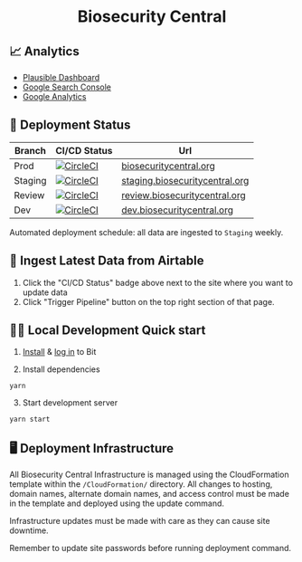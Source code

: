 <h1 align="center">
  Biosecurity Central
</h1>

## 📈 Analytics

- [Plausible Dashboard](https://plausible.io/biosecuritycentral.org?period=30d)
- [Google Search Console](https://search.google.com/search-console?resource_id=sc-domain%3Abiosecuritycentral.org)
- [Google Analytics](https://analytics.google.com/analytics/web/?authuser=1#/p305404298/reports/intelligenthome)

## 🚀 Deployment Status

| Branch  | CI/CD Status                                                                                                                                                                                                                                                                               | Url                                                                       |
| ------- | ------------------------------------------------------------------------------------------------------------------------------------------------------------------------------------------------------------------------------------------------------------------------------------------ | ------------------------------------------------------------------------- |
| Prod    | [![CircleCI](https://dl.circleci.com/status-badge/img/gh/talus-analytics-bus/biosecurity-library/tree/prod.svg?style=svg&circle-token=6b8c304f660fc23bf6f01234a4b0fbe32f419c39)](https://dl.circleci.com/status-badge/redirect/gh/talus-analytics-bus/biosecurity-library/tree/prod)       | [biosecuritycentral.org](https://biosecuritycentral.org/)                 |
| Staging | [![CircleCI](https://dl.circleci.com/status-badge/img/gh/talus-analytics-bus/biosecurity-library/tree/staging.svg?style=svg&circle-token=6b8c304f660fc23bf6f01234a4b0fbe32f419c39)](https://dl.circleci.com/status-badge/redirect/gh/talus-analytics-bus/biosecurity-library/tree/staging) | [staging.biosecuritycentral.org](https://staging.biosecuritycentral.com/) |
| Review  | [![CircleCI](https://dl.circleci.com/status-badge/img/gh/talus-analytics-bus/biosecurity-library/tree/review.svg?style=svg&circle-token=6b8c304f660fc23bf6f01234a4b0fbe32f419c39)](https://dl.circleci.com/status-badge/redirect/gh/talus-analytics-bus/biosecurity-library/tree/review)   | [review.biosecuritycentral.org](https://review.biosecuritycentral.com/)   |
| Dev     | [![CircleCI](https://dl.circleci.com/status-badge/img/gh/talus-analytics-bus/biosecurity-library/tree/dev.svg?style=svg&circle-token=6b8c304f660fc23bf6f01234a4b0fbe32f419c39)](https://dl.circleci.com/status-badge/redirect/gh/talus-analytics-bus/biosecurity-library/tree/dev)         | [dev.biosecuritycentral.org](https://dev.biosecuritycentral.org/)         |

Automated deployment schedule: all data are ingested to `Staging` weekly.

## 📄 Ingest Latest Data from Airtable

1. Click the "CI/CD Status" badge above next to the site where you want to update data
2. Click "Trigger Pipeline" button on the top right section of that page.

## 👩‍💻 Local Development Quick start

1. [Install](https://bit.dev/docs/getting-started/installing-bit/installing-bit) & [log in](https://bit.dev/reference/reference/cli-reference/#login) to Bit

2. Install dependencies

```
yarn
```

3. Start development server

```
yarn start
```

## 🖥 Deployment Infrastructure

All Biosecurity Central Infrastructure is managed using the CloudFormation template within
the `/CloudFormation/` directory. All changes to hosting, domain names, alternate domain
names, and access control must be made in the template and deployed using the update command.

Infrastructure updates must be made with care as they can cause site downtime.

Remember to update site passwords before running deployment command.
